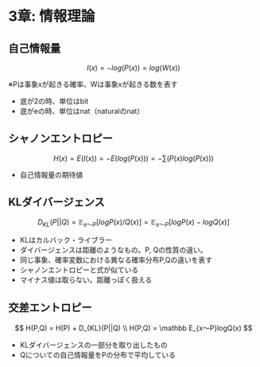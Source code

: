 # 3章: 情報理論
## 自己情報量
 $$ I(x)=-log(P(x)) = log(W(x)) $$

※Pは事象xが起きる確率、Wは事象xが起きる数を表す

- 底が2の時、単位はbit
- 底がeの時、単位はnat（naturalのnat）

## シャノンエントロピー
 $$ H(x)=E(I(x))=-E(log(P(x))) = -\displaystyle \sum(P(x)log(P(x))) $$

- 自己情報量の期待値

## KLダイバージェンス
$$ D_{KL}(P||Q) = \mathbb E_{x～P}[logP(x)/Q(x)] = \mathbb E_{x～P}[logP(x) - logQ(x)] $$
- KLはカルバック・ライブラー
- ダイバージェンスは距離のようなもの。P, Qの性質の違い。
- 同じ事象、確率変数における異なる確率分布P,Qの違いを表す
- シャノンエントロピーと式が似ている
- マイナス値は取らない。距離っぽく扱える

## 交差エントロピー
 $$
 H(P,Q) = H(P) + D_{KL}(P||Q) \\
 H(P,Q) = \mathbb E_{x～P}logQ(x)
 $$
- KLダイバージェンスの一部分を取り出したもの
- Qについての自己情報量をPの分布で平均している
